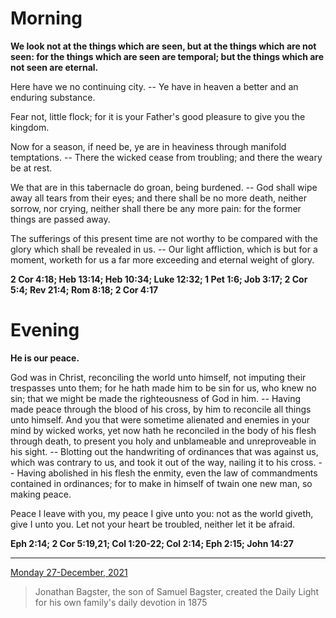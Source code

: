 # Morning

**We look not at the things which are seen, but at the things which are not seen: for the things which are seen are temporal; but the things which are not seen are eternal.**
 
Here have we no continuing city. -- Ye have in heaven a better and an enduring substance.
 
Fear not, little flock; for it is your Father's good pleasure to give you the kingdom.
 
Now for a season, if need be, ye are in heaviness through manifold temptations. -- There the wicked cease from troubling; and there the weary be at rest.
 
We that are in this tabernacle do groan, being burdened. -- God shall wipe away all tears from their eyes; and there shall be no more death, neither sorrow, nor crying, neither shall there be any more pain: for the former things are passed away.
 
The sufferings of this present time are not worthy to be compared with the glory which shall be revealed in us. -- Our light affliction, which is but for a moment, worketh for us a far more exceeding and eternal weight of glory.  

**2 Cor 4:18; Heb 13:14; Heb 10:34; Luke 12:32; 1 Pet 1:6; Job 3:17; 2 Cor 5:4; Rev 21:4; Rom 8:18; 2 Cor 4:17**

# Evening

**He is our peace.**
 
God was in Christ, reconciling the world unto himself, not imputing their trespasses unto them; for he hath made him to be sin for us, who knew no sin; that we might be made the righteousness of God in him. -- Having made peace through the blood of his cross, by him to reconcile all things unto himself. And you that were sometime alienated and enemies in your mind by wicked works, yet now hath he reconciled in the body of his flesh through death, to present you holy and unblameable and unreproveable in his sight. -- Blotting out the handwriting of ordinances that was against us, which was contrary to us, and took it out of the way, nailing it to his cross. -- Having abolished in his flesh the enmity, even the law of commandments contained in ordinances; for to make in himself of twain one new man, so making peace.
 
Peace I leave with you, my peace I give unto you: not as the world giveth, give I unto you. Let not your heart be troubled, neither let it be afraid.  

**Eph 2:14; 2 Cor 5:19,21; Col 1:20-22; Col 2:14; Eph 2:15; John 14:27**

---

[Monday 27-December, 2021](https://t.me/s/daily_light)

> Jonathan Bagster, the son of Samuel Bagster, created the Daily Light for his own family's daily devotion in 1875

